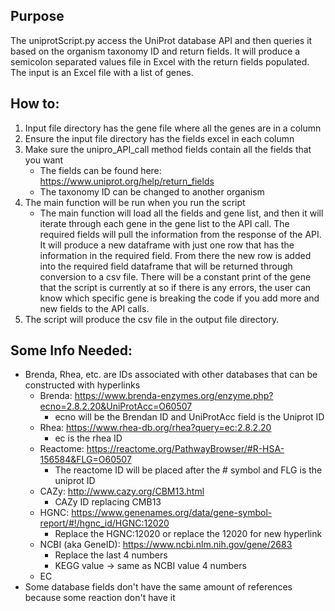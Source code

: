 ## Purpose
The uniprotScript.py access the UniProt database API and then queries it based on 
the organism taxonomy ID and return fields. It will produce a semicolon separated values file in Excel with the return fields
populated. The input is an Excel file with a list of genes. 

## How to:
1. Input file directory has the gene file where all the genes are in a column
2. Ensure the input file directory has the fields excel in each column
3. Make sure the unipro_API_call method fields contain all the fields that you want
   - The fields can be found here: https://www.uniprot.org/help/return_fields
   - The taxonomy ID can be changed to another organism
4. The main function will be run when you run the script
   - The main function will load all the fields and gene list, and then it will iterate through each gene in the gene list 
   to the API call. The required fields will pull the information from the response of the API. It will produce a new dataframe with just one
   row that has the information in the required field. From there the new row is added into the required field dataframe that 
   will be returned through conversion to a csv file. There will be a constant print of the gene that the script is currently
   at so if there is any errors, the user can know which specific gene is breaking the code if you add more and new fields to the API calls.
5. The script will produce the csv file in the output file directory.

## Some Info Needed:
- Brenda, Rhea, etc. are IDs associated with other databases that can be constructed with hyperlinks
  - Brenda: https://www.brenda-enzymes.org/enzyme.php?ecno=2.8.2.20&UniProtAcc=O60507
    - ecno will be the Brendan ID and UniProtAcc field is the Uniprot ID
  - Rhea: https://www.rhea-db.org/rhea?query=ec:2.8.2.20
    - ec is the rhea ID
  - Reactome: https://reactome.org/PathwayBrowser/#R-HSA-156584&FLG=O60507
    - The reactome ID will be placed after the # symbol and FLG is the uniprot ID
  - CAZy: http://www.cazy.org/CBM13.html
    - CAZy ID replacing CMB13
  - HGNC: https://www.genenames.org/data/gene-symbol-report/#!/hgnc_id/HGNC:12020
    - Replace the HGNC:12020 or replace the 12020 for new hyperlink
  - NCBI (aka GeneID): https://www.ncbi.nlm.nih.gov/gene/2683
    - Replace the last 4 numbers
    - KEGG value -> same as NCBI value 4 numbers
  - EC
- Some database fields don't have the same amount of references because some reaction don't have it
